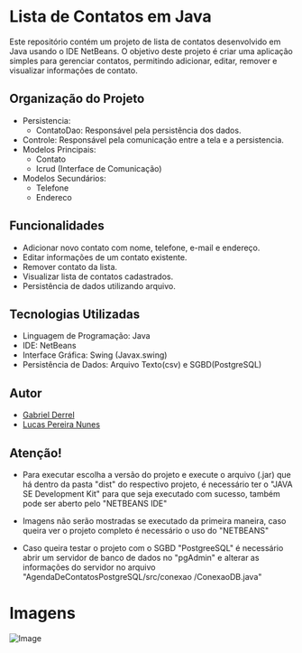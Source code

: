 # Lista de Contatos em Java

Este repositório contém um projeto de lista de contatos desenvolvido em Java usando o IDE NetBeans. O objetivo deste projeto é criar uma aplicação simples para gerenciar contatos, permitindo adicionar, editar, remover e visualizar informações de contato.

## Organização do Projeto

- Persistencia:
  - ContatoDao: Responsável pela persistência dos dados.
- Controle: Responsável pela comunicação entre a tela e a persistencia.
- Modelos Principais:
  - Contato
  - Icrud (Interface de Comunicação)
- Modelos Secundários:
  - Telefone
  - Endereco

## Funcionalidades

- Adicionar novo contato com nome, telefone, e-mail e endereço.
- Editar informações de um contato existente.
- Remover contato da lista.
- Visualizar lista de contatos cadastrados.
- Persistência de dados utilizando arquivo.

## Tecnologias Utilizadas

- Linguagem de Programação: Java
- IDE: NetBeans
- Interface Gráfica: Swing (Javax.swing)
- Persistência de Dados: Arquivo Texto(csv) e SGBD(PostgreSQL)

## Autor

- [Gabriel Derrel](https://github.com/gabriel0derrel)
- [Lucas Pereira Nunes](https://github.com/Prizrak2)

## Atenção!
- Para executar escolha a versão do projeto e execute o arquivo (.jar) que há dentro da pasta "dist" do respectivo projeto, é necessário ter o "JAVA SE Development Kit" para que seja executado com sucesso, também pode ser aberto pelo "NETBEANS IDE"

- Imagens não serão mostradas se executado da primeira maneira, caso queira ver o projeto completo é necessário o uso do "NETBEANS"

- Caso queira testar o projeto com o SGBD "PostgreeSQL" é necessário abrir um servidor de banco de dados no "pgAdmin" e alterar as informações do servidor no arquivo "AgendaDeContatosPostgreSQL/src/conexao
/ConexaoDB.java"

# Imagens
![Image](https://github.com/user-attachments/assets/8d4ffb29-be59-466f-aa2d-aa0e0142eada)
